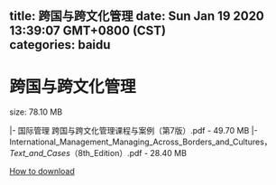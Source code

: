 
title: 跨国与跨文化管理
date: Sun Jan 19 2020 13:39:07 GMT+0800 (CST)    
categories: baidu
---

# 跨国与跨文化管理
size: 78.10 MB
 
 
|- 国际管理 跨国与跨文化管理课程与案例（第7版）.pdf - 49.70 MB
|- International_Management_Managing_Across_Borders_and_Cultures，_Text_and_Cases_（8th_Edition）.pdf - 28.40 MB

[How to download](https://bpcam.bemobtrk.com/go/2ceec3aa-1ca2-46d6-b9ff-aaa5c184517c?jno=2576)